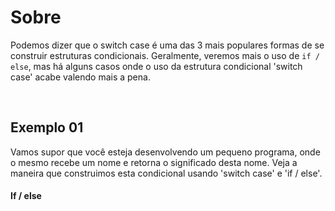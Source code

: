 # Sobre
Podemos dizer que o switch case é uma das 3 mais populares formas de se construir estruturas condicionais. 
Geralmente, veremos mais o uso de `if / else`, mas há alguns casos onde o uso da estrutura condicional 'switch case' acabe valendo mais a pena. 

</br>

## Exemplo 01
Vamos supor que você esteja desenvolvendo um pequeno programa, onde o mesmo recebe um nome e retorna o significado desta nome. Veja a maneira que construimos esta condicional usando 'switch case' e 'if / else'. 

#### If / else
```js